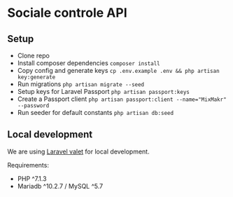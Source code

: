 # Sociale controle API
## Setup 
* Clone repo
* Install composer dependencies `composer install`
* Copy config and generate keys `cp .env.example .env && php artisan key:generate`
* Run migrations `php artisan migrate --seed`
* Setup keys for Laravel Passport `php artisan passport:keys`
* Create a Passport client `php artisan passport:client --name="MixMakr" --password`
* Run seeder for default constants `php artisan db:seed`

## Local development 
We are using [Laravel valet](https://laravel.com/docs/5.7/valet) for local development.

Requirements:
* PHP ^7.1.3
* Mariadb ^10.2.7 / MySQL ^5.7
 
